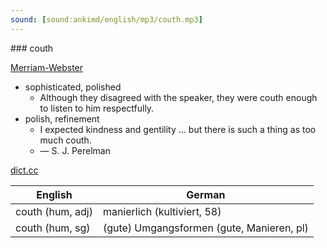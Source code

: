 ```yaml
---
sound: [sound:ankimd/english/mp3/couth.mp3]
---
```


\### couth

[Merriam-Webster](https://www.merriam-webster.com/dictionary/couth)

- sophisticated, polished
    - Although they disagreed with the speaker, they were couth enough to listen to him respectfully.
- polish, refinement
    - I expected kindness and gentility … but there is such a thing as too much couth.
    - — S. J. Perelman

[dict.cc](https://www.dict.cc/couth)

| English        | German       |
| -------------- | ------------ |
| couth (hum, adj) | manierlich (kultiviert, 58) |
| couth (hum, sg) | (gute) Umgangsformen (gute, Manieren, pl) |
